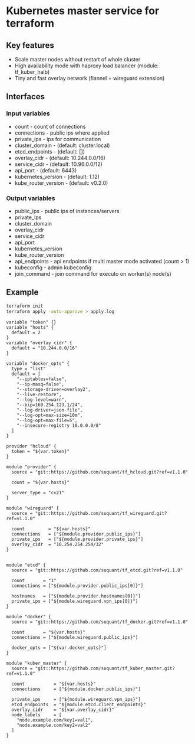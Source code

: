 # Kubernetes master service for terraform

## Key features

* Scale master nodes without restart of whole cluster
* High availability mode with haproxy load balancer (module: tf_kuber_halb)
* Tiny and fast overlay network (flannel + wireguard extension) 

## Interfaces

### Input variables

* count - count of connections
* connections - public ips where applied
* private_ips - ips for communication
* cluster_domain -  (default: cluster.local)
* etcd_endpoints - (default: [])
* overlay_cidr - (default: 10.244.0.0/16)
* service_cidr - (default: 10.96.0.0/12)
* api_port - (default: 6443)
* kubernetes_version - (default: 1.12)
* kube_router_version - (default: v0.2.0)

### Output variables

* public_ips - public ips of instances/servers
* private_ips
* cluster_domain
* overlay_cidr
* service_cidr
* api_port
* kubernetes_version
* kube_router_version
* api_endpoints - api endpoints if multi master mode activated (count > 1)
* kubeconfig - admin kubeconfig
* join_command - join command for executo on worker(s) node(s)


## Example

```bash
terraform init
terraform apply -auto-approve > apply.log
```

```
variable "token" {}
variable "hosts" {
  default = 2
}
variable "overlay_cidr" {
  default = "10.244.0.0/16"
}

variable "docker_opts" {
  type = "list"
  default = [
    "--iptables=false",
    "--ip-masq=false",
    "--storage-driver=overlay2",
    "--live-restore",
    "--log-level=warn",
    "--bip=169.254.123.1/24",
    "--log-driver=json-file",
    "--log-opt=max-size=10m",
    "--log-opt=max-file=5",
    "--insecure-registry 10.0.0.0/8"
  ]
}

provider "hcloud" {
  token = "${var.token}"
}

module "provider" {
  source = "git::https://github.com/suquant/tf_hcloud.git?ref=v1.1.0"

  count = "${var.hosts}"

  server_type = "cx21"
}

module "wireguard" {
  source = "git::https://github.com/suquant/tf_wireguard.git?ref=v1.1.0"

  count         = "${var.hosts}"
  connections   = ["${module.provider.public_ips}"]
  private_ips   = ["${module.provider.private_ips}"]
  overlay_cidr  = "10.254.254.254/32"
}


module "etcd" {
  source = "git::https://github.com/suquant/tf_etcd.git?ref=v1.1.0"

  count       = "1"
  connections = ["${module.provider.public_ips[0]}"]

  hostnames   = ["${module.provider.hostnames[0]}"]
  private_ips = ["${module.wireguard.vpn_ips[0]}"]
}

module "docker" {
  source = "git::https://github.com/suquant/tf_docker.git?ref=v1.1.0"

  count       = "${var.hosts}"
  connections = ["${module.wireguard.public_ips}"]

  docker_opts = ["${var.docker_opts}"]
}

module "kuber_master" {
  source = "git::https://github.com/suquant/tf_kuber_master.git?ref=v1.1.0"

  count           = "${var.hosts}"
  connections     = ["${module.docker.public_ips}"]

  private_ips     = ["${module.wireguard.vpn_ips}"]
  etcd_endpoints  = "${module.etcd.client_endpoints}"
  overlay_cidr    = "${var.overlay_cidr}"
  node_labels     = [
    "node.example.com/key1=val1",
    "node.example.com/key2=val2"
  ]
}
```
